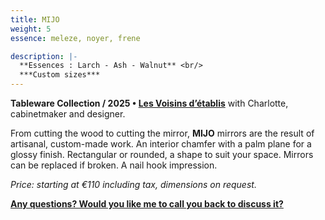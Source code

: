 ```yaml
---
title: MIJO
weight: 5
essence: meleze, noyer, frene

description: |-
  **Essences : Larch - Ash - Walnut** <br/>
  ***Custom sizes***
---
```


**Tableware Collection / 2025 • [Les Voisins d’établis](https://1roue2mains.github.io/oeuvres/voisins/)** with Charlotte, cabinetmaker and designer.

From cutting the wood to cutting the mirror, **MIJO** mirrors are the result of artisanal, custom-made work.
An interior chamfer with a palm plane for a glossy finish.
Rectangular or rounded, a shape to suit your space.
Mirrors can be replaced if broken.
A nail hook impression.

*Price: starting at €110 including tax, dimensions on request.*

**[Any questions? Would you like me to call you back to discuss it?](https://f1fd647b.sibforms.com/serve/MUIFAHiPlnQXs66jFHLbWhCpAXOPr-7nFEp-r6B9oHYfGdAH-vGASTUOddtxZoX1aH1-mKZZLWoOOARqKUcPk7flSvOu9VnzgPRLfoLImoF9_Ri5DjdpAHslSS5aYxAMUUr5pPfn2kVYXde5Q9Xk-eerzssBVqOgloe4TI44mYeyW9C9X3Rbp1SLV9rtx5lVydvERhoWNGpuWaOE)**

